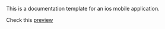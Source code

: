 This is a documentation template for an ios mobile application.

Check this [preview](https://infotus.github.io/mobile-app-docs/) 